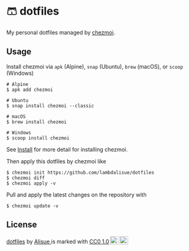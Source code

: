 # 🩳 dotfiles

My personal dotfiles managed by [chezmoi].

## Usage

Install chezmoi via `apk` (Alpine), `snap` (Ubuntu), `brew` (macOS), or `scoop` (Windows)

```console
# Alpine
$ apk add chezmoi

# Ubuntu
$ snap install chezmoi --classic

# macOS
$ brew install chezmoi

# Windows
$ scoop install chezmoi
```

See [Install](https://www.chezmoi.io/install) for more detail for installing chezmoi.

Then apply this dotfiles by chezmoi like

```console
$ chezmoi init https://github.com/lambdalisue/dotfiles
$ chezmoi diff
$ chezmoi apply -v
```

Pull and apply the latest changes on the repository with

```console
$ chezmoi update -v
```

[chezmoi]: https://www.chezmoi.io

## License

<p xmlns:cc="http://creativecommons.org/ns#" xmlns:dct="http://purl.org/dc/terms/"><a property="dct:title" rel="cc:attributionURL" href="https://github.com/lambdalisue/dotfiles">dotfiles</a> by <a rel="cc:attributionURL dct:creator" property="cc:attributionName" href="https://github.com/lambdalisue">Alisue <lambdalisue@gmail.com></a> is marked with <a href="http://creativecommons.org/publicdomain/zero/1.0?ref=chooser-v1" target="_blank" rel="license noopener noreferrer" style="display:inline-block;">CC0 1.0<img style="height:22px!important;margin-left:3px;vertical-align:text-bottom;" src="https://mirrors.creativecommons.org/presskit/icons/cc.svg?ref=chooser-v1"><img style="height:22px!important;margin-left:3px;vertical-align:text-bottom;" src="https://mirrors.creativecommons.org/presskit/icons/zero.svg?ref=chooser-v1"></a></p>
